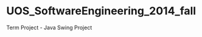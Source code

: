 UOS_SoftwareEngineering_2014_fall
=================================
Term Project - Java Swing Project
